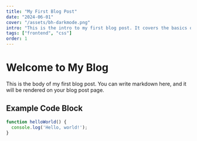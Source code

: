 ```yaml
---
title: "My First Blog Post"
date: "2024-06-01"
cover: "/assets/bh-darkmode.png"
intro: "This is the intro to my first blog post. It covers the basics of setting up a markdown-powered blog in Next.js."
tags: ["frontend", "css"]
order: 1
---
```


# Welcome to My Blog

This is the body of my first blog post. You can write markdown here, and it will be rendered on your blog post page.

## Example Code Block

```js
function helloWorld() {
  console.log('Hello, world!');
}
``` 